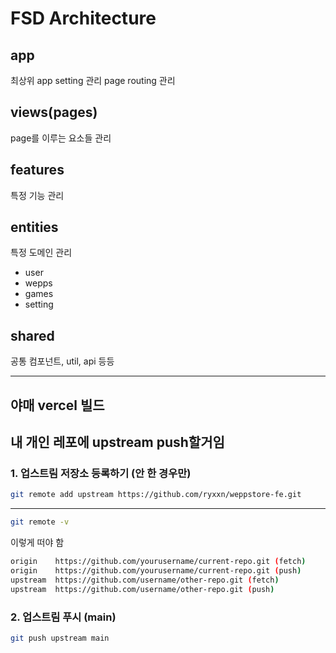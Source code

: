 # FSD Architecture

## app

최상위 app setting 관리
page routing 관리

## views(pages)

page를 이루는 요소들 관리

## features

특정 기능 관리

## entities

특정 도메인 관리

- user
- wepps
- games
- setting

## shared

공통 컴포넌트, util, api 등등

---

## 야매 vercel 빌드

## 내 개인 레포에 upstream push할거임

### 1. 업스트림 저장소 등록하기 (안 한 경우만)

```bash
git remote add upstream https://github.com/ryxxn/weppstore-fe.git
```

---

```bash
git remote -v
```

이렇게 떠야 함

```bash
origin    https://github.com/yourusername/current-repo.git (fetch)
origin    https://github.com/yourusername/current-repo.git (push)
upstream  https://github.com/username/other-repo.git (fetch)
upstream  https://github.com/username/other-repo.git (push)
```

### 2. 업스트림 푸시 (main)

```bash
git push upstream main
```
